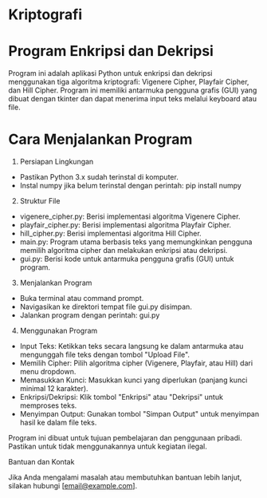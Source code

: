 # Kriptografi

# Program Enkripsi dan Dekripsi
Program ini adalah aplikasi Python untuk enkripsi dan dekripsi menggunakan tiga algoritma kriptografi: Vigenere Cipher, Playfair Cipher, dan Hill Cipher. Program ini memiliki antarmuka pengguna grafis (GUI) yang dibuat dengan tkinter dan dapat menerima input teks melalui keyboard atau file.

# Cara Menjalankan Program
1. Persiapan Lingkungan
- Pastikan Python 3.x sudah terinstal di komputer.
- Instal numpy jika belum terinstal dengan perintah: pip install numpy

2. Struktur File
- vigenere_cipher.py: Berisi implementasi algoritma Vigenere Cipher.
- playfair_cipher.py: Berisi implementasi algoritma Playfair Cipher.
- hill_cipher.py: Berisi implementasi algoritma Hill Cipher.
- main.py: Program utama berbasis teks yang memungkinkan pengguna memilih algoritma cipher dan melakukan enkripsi atau dekripsi.
- gui.py: Berisi kode untuk antarmuka pengguna grafis (GUI) untuk program.

3. Menjalankan Program
- Buka terminal atau command prompt.
- Navigasikan ke direktori tempat file gui.py disimpan.
- Jalankan program dengan perintah: gui.py

4. Menggunakan Program
- Input Teks: Ketikkan teks secara langsung ke dalam antarmuka atau mengunggah file teks dengan tombol "Upload File".
- Memilih Cipher: Pilih algoritma cipher (Vigenere, Playfair, atau Hill) dari menu dropdown.
- Memasukkan Kunci: Masukkan kunci yang diperlukan (panjang kunci minimal 12 karakter).
- Enkripsi/Dekripsi: Klik tombol "Enkripsi" atau "Dekripsi" untuk memproses teks.
- Menyimpan Output: Gunakan tombol "Simpan Output" untuk menyimpan hasil ke dalam file teks.


Program ini dibuat untuk tujuan pembelajaran dan penggunaan pribadi. Pastikan untuk tidak menggunakannya untuk kegiatan ilegal.

Bantuan dan Kontak

Jika Anda mengalami masalah atau membutuhkan bantuan lebih lanjut, silakan hubungi [email@example.com].

